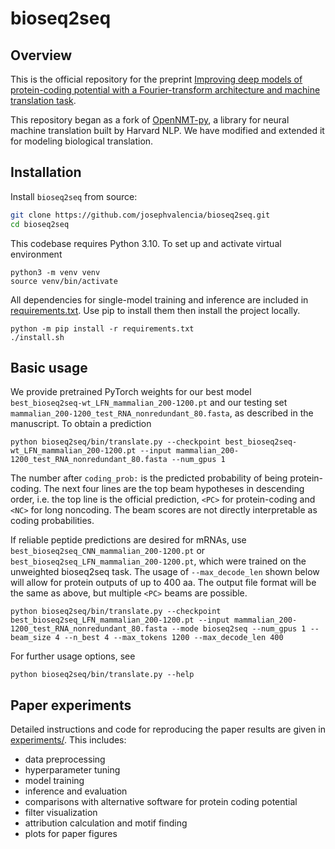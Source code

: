 # bioseq2seq

## Overview
This is the official repository for the preprint [Improving deep models of protein-coding potential with a Fourier-transform architecture and machine translation task](https://www.biorxiv.org/content/10.1101/2023.04.03.535488v1).

This repository began as a fork of [OpenNMT-py](https://github.com/OpenNMT/OpenNMT-py), a library for neural machine translation built by Harvard NLP. We have modified and extended it for modeling biological translation.

## Installation

Install `bioseq2seq` from source:

```bash
git clone https://github.com/josephvalencia/bioseq2seq.git
cd bioseq2seq
```
This codebase requires Python 3.10. To set up and activate virtual environment
```
python3 -m venv venv
source venv/bin/activate
```
All dependencies for single-model training and inference are included in [requirements.txt](requirements.txt). Use pip to install them then install the project locally.
```
python -m pip install -r requirements.txt
./install.sh
```
## Basic usage
We provide pretrained PyTorch weights for our best model `best_bioseq2seq-wt_LFN_mammalian_200-1200.pt` and our testing set
`mammalian_200-1200_test_RNA_nonredundant_80.fasta`, as described in the manuscript. To obtain a prediction
```
python bioseq2seq/bin/translate.py --checkpoint best_bioseq2seq-wt_LFN_mammalian_200-1200.pt --input mammalian_200-1200_test_RNA_nonredundant_80.fasta --num_gpus 1 
```
The number after `coding_prob:` is the predicted probability of being protein-coding. The next four lines are the top beam hypotheses in descending order, i.e. the top line is the official prediction, `<PC>` for protein-coding and `<NC>` for long noncoding. The beam scores are not directly interpretable as coding probabilities.

If reliable peptide predictions are desired for mRNAs, use `best_bioseq2seq_CNN_mammalian_200-1200.pt` or `best_bioseq2seq_LFN_mammalian_200-1200.pt`, which were trained on the unweighted bioseq2seq task. The usage of `--max_decode_len` shown below will allow for protein outputs of up to 400 aa. The output file format will be the same as above, but multiple `<PC>` beams are possible. 
```
python bioseq2seq/bin/translate.py --checkpoint best_bioseq2seq_LFN_mammalian_200-1200.pt --input mammalian_200-1200_test_RNA_nonredundant_80.fasta --mode bioseq2seq --num_gpus 1 --beam_size 4 --n_best 4 --max_tokens 1200 --max_decode_len 400
```

For further usage options, see
```
python bioseq2seq/bin/translate.py --help
```
## Paper experiments

Detailed instructions and code for reproducing the paper results are given in [experiments/](experiments/). This includes:
* data preprocessing
* hyperparameter tuning
* model training 
* inference and evaluation 
* comparisons with alternative software for protein coding potential
* filter visualization
* attribution calculation and motif finding 
* plots for paper figures 
